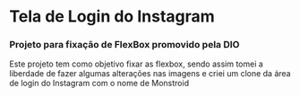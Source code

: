 # Tela de Login do Instagram

### Projeto para fixação de FlexBox promovido pela DIO

 Este projeto tem como objetivo fixar as flexbox, sendo assim tomei a liberdade de fazer algumas alterações nas imagens e criei um clone da área de login do Instagram com o nome de Monstroid